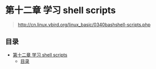 # 第十二章 学习 shell scripts

> <http://cn.linux.vbird.org/linux_basic/0340bashshell-scripts.php>

## 目录

- [第十二章 学习 shell scripts](#第十二章-学习-shell-scripts)
  - [目录](#目录)
